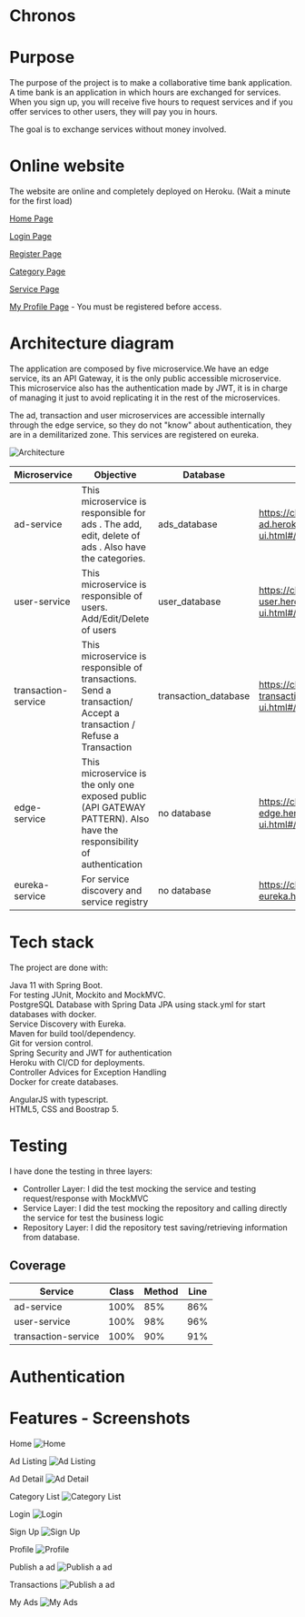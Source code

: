 Chronos 
======================

# Purpose
The purpose of the project is to make a collaborative time bank application. A time bank is an application in which hours are exchanged for services. When you sign up, you will receive five hours to request services and if you offer services to other users, they will pay you in hours.

The goal is to exchange services without money involved.

# Online website
The website are online and completely deployed on Heroku. (Wait a minute for the first load)

[Home Page](https://mychronos.herokuapp.com/)

[Login Page](https://mychronos.herokuapp.com/login)

[Register Page](https://mychronos.herokuapp.com/register)

[Category Page](https://mychronos.herokuapp.com/categories)

[Service Page](https://mychronos.herokuapp.com/listing)

[My Profile Page](https://mychronos.herokuapp.com/editUser) - You must be registered before access.

# Architecture diagram
The application are composed by five microservice.We have an edge service, its an API Gateway, it is the only public accessible microservice. This microservice also has the authentication made by JWT, it is in charge of managing it just to avoid replicating it in the rest of the microservices.

The ad, transaction and user microservices are accessible internally through the edge service, so they do not "know" about authentication, they are in a demilitarized zone. This services are registered on eureka.

![Architecture](https://github.com/nereagarcia12/Chronos/blob/master/doc/diagram.png)


|Microservice | Objective | Database | API Documentation |
|---|---|---|---|
| ad-service | This microservice is responsible for ads . The add, edit, delete of ads . Also have the categories.  |  ads_database   | https://chronos-ad.herokuapp.com/swagger-ui.html#/ |  
| user-service  | This microservice is responsible of users. Add/Edit/Delete of users  |  user_database |  https://chronos-user.herokuapp.com/swagger-ui.html#/ |   
| transaction-service  | This microservice is responsible of transactions. Send a transaction/ Accept a transaction / Refuse a Transaction  |  transaction_database |  https://chronos-transaction.herokuapp.com/swagger-ui.html#/ |   
| edge-service  | This microservice is the only one exposed public (API GATEWAY PATTERN). Also have  the responsibility of authentication |  no database |  https://chronos-edge.herokuapp.com/swagger-ui.html#/ |   
| eureka-service  | For service discovery and service registry |  no database |  https://chronos-eureka.herokuapp.com/ |   


# Tech stack

The project are done with:

Java 11 with Spring Boot.   
For testing JUnit, Mockito and MockMVC.   
PostgreSQL Database with Spring Data JPA using stack.yml for start databases with docker.   
Service Discovery with Eureka.   
Maven for build tool/dependency.   
Git for version control.   
Spring Security and JWT for authentication   
Heroku with CI/CD for deployments.   
Controller Advices for Exception Handling   
Docker for create databases.   

AngularJS with typescript.   
HTML5, CSS and Boostrap 5.   


# Testing

I have done the testing in three layers:
- Controller Layer: I did the test mocking the service and testing request/response with MockMVC
- Service Layer: I did the test mocking the repository and calling directly the service for test the business logic
- Repository Layer: I did the repository test saving/retrieving information from database.

## Coverage

|Service  |Class | Method | Line |
|---|---|---|---|
|ad-service| 100% | 85% | 86% |
|user-service| 100% | 98% | 96% |
|transaction-service| 100% | 90% | 91% |

# Authentication

# Features - Screenshots

Home
![Home](https://github.com/nereagarcia12/Chronos/blob/master/doc/Inicio.PNG)

Ad Listing
![Ad Listing](https://github.com/nereagarcia12/Chronos/blob/master/doc/Listado.PNG)

Ad Detail
![Ad Detail](https://github.com/nereagarcia12/Chronos/blob/master/doc/Detalle.PNG)

Category List
![Category List](https://github.com/nereagarcia12/Chronos/blob/master/doc/Categorias.PNG)

Login
![Login](https://github.com/nereagarcia12/Chronos/blob/master/doc/Login.PNG)

Sign Up
![Sign Up](https://github.com/nereagarcia12/Chronos/blob/master/doc/Registro.PNG)

Profile
![Profile](https://github.com/nereagarcia12/Chronos/blob/master/doc/Perfil.PNG)

Publish a ad
![Publish a ad](https://github.com/nereagarcia12/Chronos/blob/master/doc/Publicar.PNG)

Transactions
![Publish a ad](https://github.com/nereagarcia12/Chronos/blob/master/doc/Transacciones.PNG)

My Ads
![My Ads](https://github.com/nereagarcia12/Chronos/blob/master/doc/MisAnuncios.PNG)







